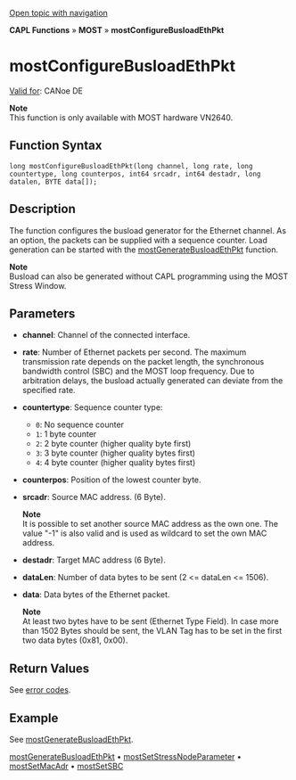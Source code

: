 [Open topic with navigation](../../../../../CANoeDEFamily.htm#Topics/CAPLFunctions/MOST/Functions/CAPLfunctionMOSTConfigureBusloadEthPkt.md)

**CAPL Functions** » **MOST** » **mostConfigureBusloadEthPkt**

# mostConfigureBusloadEthPkt

[Valid for](../../../Shared/FeatureAvailability.md): CANoe DE

**Note**  
This function is only available with MOST hardware VN2640.

## Function Syntax

```plaintext
long mostConfigureBusloadEthPkt(long channel, long rate, long countertype, long counterpos, int64 srcadr, int64 destadr, long datalen, BYTE data[]);
```

## Description

The function configures the busload generator for the Ethernet channel. As an option, the packets can be supplied with a sequence counter. Load generation can be started with the [mostGenerateBusloadEthPkt](CAPLfunctionMOSTGenerateBusloadEthPkt.md) function.

**Note**  
Busload can also be generated without CAPL programming using the MOST Stress Window.

## Parameters

- **channel**: Channel of the connected interface.
- **rate**: Number of Ethernet packets per second. The maximum transmission rate depends on the packet length, the synchronous bandwidth control (SBC) and the MOST loop frequency. Due to arbitration delays, the busload actually generated can deviate from the specified rate.
- **countertype**: Sequence counter type:
  - `0`: No sequence counter
  - `1`: 1 byte counter
  - `2`: 2 byte counter (higher quality byte first)
  - `3`: 3 byte counter (higher quality bytes first)
  - `4`: 4 byte counter (higher quality bytes first)
- **counterpos**: Position of the lowest counter byte.
- **srcadr**: Source MAC address. (6 Byte).

  **Note**  
  It is possible to set another source MAC address as the own one. The value "-1" is also valid and is used as wildcard to set the own MAC address.

- **destadr**: Target MAC address (6 Byte).
- **dataLen**: Number of data bytes to be sent (2 \<\= dataLen \<\= 1506).
- **data**: Data bytes of the Ethernet packet.

  **Note**  
  At least two bytes have to be sent (Ethernet Type Field). In case more than 1502 Bytes should be sent, the VLAN Tag has to be set in the first two data bytes (0x81, 0x00).

## Return Values

See [error codes](../CAPLfunctionsMOSTErrorCodes.md).

## Example

See [mostGenerateBusloadEthPkt](CAPLfunctionMOSTGenerateBusloadEthPkt.md).

[mostGenerateBusloadEthPkt](CAPLfunctionMOSTGenerateBusloadEthPkt.md) • [mostSetStressNodeParameter](CAPLfunctionMOSTSetGetStressNodeParameter.md) • [mostSetMacAdr](CAPLfunctionMOSTSetGetMacAdr.md) • [mostSetSBC](CAPLfunctionMOSTSetSBC.md)
